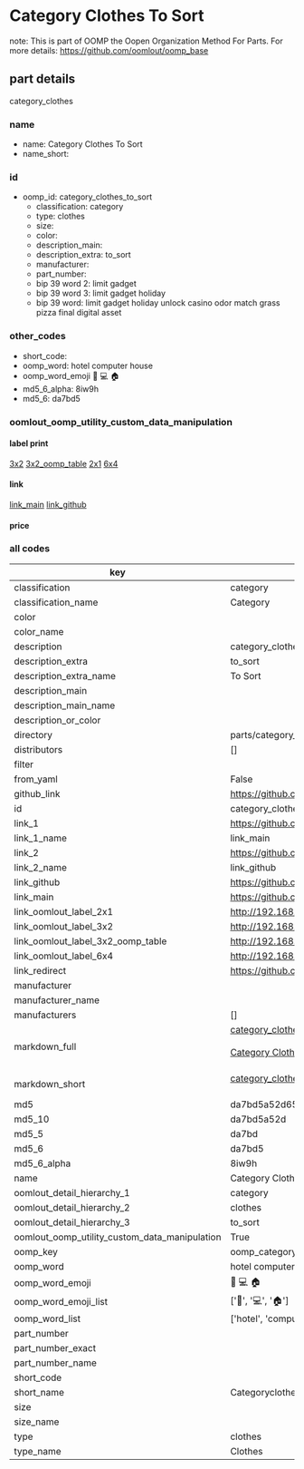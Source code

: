 # Category Clothes To Sort  

note: This is part of OOMP the Oopen Organization Method For Parts. For more details: https://github.com/oomlout/oomp_base

##  part details
  



category_clothes



### name
* name: Category Clothes To Sort
* name_short: 
### id
* oomp_id: category_clothes_to_sort
  * classification: category
  * type: clothes
  * size: 
  * color: 
  * description_main: 
  * description_extra: to_sort
  * manufacturer: 
  * part_number: 
  * bip 39 word 2: limit gadget
  * bip 39 word 3: limit gadget holiday
  * bip 39 word: limit gadget holiday unlock casino odor match grass pizza final digital asset

### other_codes
* short_code: 
* oomp_word: hotel computer house
* oomp_word_emoji :hotel: :computer: :house:
* md5_6_alpha: 8iw9h
* md5_6: da7bd5






### oomlout_oomp_utility_custom_data_manipulation
#### label print
[3x2](http://192.168.1.245:1112/?label=oomp%208iw9h)
[3x2_oomp_table](http://192.168.1.108:1112/?label=oomp%208iw9h)
[2x1](http://192.168.1.242:1112/?label=oomp%208iw9h)
[6x4](http://192.168.1.55:1112/?label=oomp%208iw9h)    

#### link

[link_main](https://github.com/oomlout/oomlout_oomp_version_1_messy/tree/main/parts/category_clothes_to_sort) [link_github](https://github.com/oomlout/oomlout_oomp_version_1_messy/tree/main/parts/category_clothes_to_sort)                             

#### price







### all codes 
| key | value |  
| --- | --- |  
| classification | category |  
| classification_name | Category |  
| color |  |  
| color_name |  |  
| description | category_clothes |  
| description_extra | to_sort |  
| description_extra_name | To Sort |  
| description_main |  |  
| description_main_name |  |  
| description_or_color |   |  
| directory | parts/category_clothes_to_sort |  
| distributors | [] |  
| filter |  |  
| from_yaml | False |  
| github_link | https://github.com/oomlout/oomlout_oomp_part_src/tree/main/parts/category_clothes_to_sort |  
| id | category_clothes_to_sort |  
| link_1 | https://github.com/oomlout/oomlout_oomp_version_1_messy/tree/main/parts/category_clothes_to_sort |  
| link_1_name | link_main |  
| link_2 | https://github.com/oomlout/oomlout_oomp_version_1_messy/tree/main/parts/category_clothes_to_sort |  
| link_2_name | link_github |  
| link_github | https://github.com/oomlout/oomlout_oomp_version_1_messy/tree/main/parts/category_clothes_to_sort |  
| link_main | https://github.com/oomlout/oomlout_oomp_version_1_messy/tree/main/parts/category_clothes_to_sort |  
| link_oomlout_label_2x1 | http://192.168.1.242:1112/?label=oomp%208iw9h |  
| link_oomlout_label_3x2 | http://192.168.1.245:1112/?label=oomp%208iw9h |  
| link_oomlout_label_3x2_oomp_table | http://192.168.1.108:1112/?label=oomp%208iw9h |  
| link_oomlout_label_6x4 | http://192.168.1.55:1112/?label=oomp%208iw9h |  
| link_redirect | https://github.com/oomlout/oomlout_oomp_version_1_messy/tree/main/parts/category_clothes_to_sort |  
| manufacturer |  |  
| manufacturer_name |  |  
| manufacturers | [] |  
| markdown_full | [category_clothes_to_sort](none)<br>[](none)<br>[Category Clothes To Sort](none)<br><br> |  
| markdown_short | [category_clothes_to_sort](none)<br><br> |  
| md5 | da7bd5a52d65f11a6491bee0d997ac0f |  
| md5_10 | da7bd5a52d |  
| md5_5 | da7bd |  
| md5_6 | da7bd5 |  
| md5_6_alpha | 8iw9h |  
| name | Category Clothes To Sort |  
| oomlout_detail_hierarchy_1 | category |  
| oomlout_detail_hierarchy_2 | clothes |  
| oomlout_detail_hierarchy_3 | to_sort |  
| oomlout_oomp_utility_custom_data_manipulation | True |  
| oomp_key | oomp_category_clothes_to_sort |  
| oomp_word | hotel computer house |  
| oomp_word_emoji | :hotel: :computer: :house: |  
| oomp_word_emoji_list | [':hotel:', ':computer:', ':house:'] |  
| oomp_word_list | ['hotel', 'computer', 'house'] |  
| part_number |  |  
| part_number_exact |  |  
| part_number_name |  |  
| short_code |  |  
| short_name | Categoryclothes |  
| size |  |  
| size_name |  |  
| type | clothes |  
| type_name | Clothes |  
